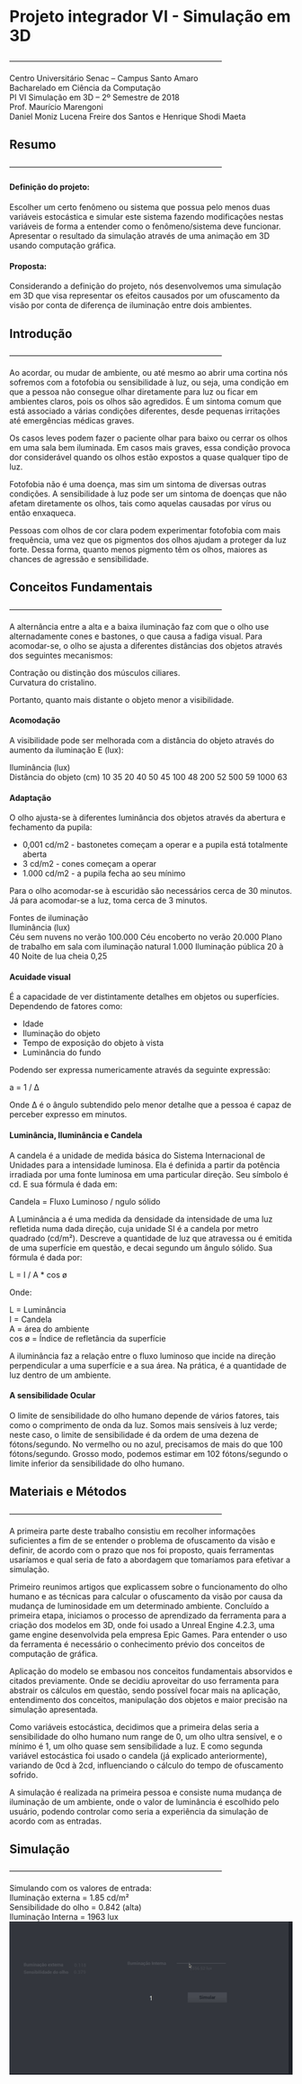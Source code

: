# Projeto integrador VI - Simulação em 3D
———————————————————————————

Centro Universitário Senac – Campus Santo Amaro     
Bacharelado em Ciência da Computação      
PI VI Simulação em 3D – 2º Semestre de 2018     
Prof. Maurício Marengoni     
Daniel Moniz Lucena Freire dos Santos e Henrique Shodi Maeta     

## Resumo
———————————————————————————

#### Definição do projeto:     
Escolher um certo fenômeno ou sistema que possua pelo menos duas variáveis estocástica e simular este sistema fazendo modificações nestas variáveis de forma a entender como o fenômeno/sistema deve funcionar. Apresentar o resultado da simulação através de uma animação em 3D usando computação gráfica.     

#### Proposta:     
Considerando a definição do projeto, nós desenvolvemos uma simulação em 3D que visa representar os efeitos causados por um ofuscamento da visão por conta de diferença de iluminação entre dois ambientes.     

## Introdução
———————————————————————————

Ao acordar, ou mudar de ambiente, ou até mesmo ao abrir uma cortina nós sofremos com a fotofobia ou sensibilidade à luz, ou seja, uma condição em que a pessoa não consegue olhar diretamente para luz ou ficar em ambientes claros, pois os olhos são agredidos. É um sintoma comum que está associado a várias condições diferentes, desde pequenas irritações até emergências médicas graves.     

Os casos leves podem fazer o paciente olhar para baixo ou cerrar os olhos em uma sala bem iluminada. Em casos mais graves, essa condição provoca dor considerável quando os olhos estão expostos a quase qualquer tipo de luz.     

Fotofobia não é uma doença, mas sim um sintoma de diversas outras condições. A sensibilidade à luz pode ser um sintoma de doenças que não afetam diretamente os olhos, tais como aquelas causadas por vírus ou então enxaqueca.     

Pessoas com olhos de cor clara podem experimentar fotofobia com mais frequência, uma vez que os pigmentos dos olhos ajudam a proteger da luz forte. Dessa forma, quanto menos pigmento têm os olhos, maiores as chances de agressão e sensibilidade.     

## Conceitos Fundamentais
———————————————————————————

A alternância entre a alta e a baixa iluminação faz com que o olho use alternadamente cones e bastones, o que causa a fadiga visual. Para acomodar-se, o olho se ajusta a diferentes distâncias dos objetos através dos seguintes mecanismos:     

Contração ou distinção dos músculos ciliares.     
Curvatura do cristalino.     

Portanto, quanto mais distante o objeto menor a visibilidade.     

#### Acomodação     
A visibilidade pode ser melhorada com a distância do objeto através do aumento da iluminação E (lux):     

Iluminância (lux)     
Distância do objeto (cm)
10
35
20
40
50
45
100
48
200
52
500
59
1000
63

#### Adaptação     
O olho ajusta-se à diferentes luminância dos objetos através da abertura e fechamento da pupila:     

- 0,001 cd/m2 -  bastonetes começam a operar e a pupila está totalmente aberta     
- 3 cd/m2 - cones começam a operar     
- 1.000 cd/m2 - a pupila fecha ao seu mínimo     

Para o olho acomodar-se à escuridão são necessários cerca de 30 minutos. Já para  acomodar-se a luz, toma cerca de 3 minutos.     



Fontes de iluminação     
Iluminância (lux)     
Céu sem nuvens no verão
100.000
Céu encoberto no verão
20.000
Plano de trabalho em sala com iluminação natural
1.000
Iluminação pública
20 à 40
Noite de lua cheia
0,25

#### Acuidade visual     

É a capacidade de ver distintamente detalhes em objetos ou superfícies. Dependendo de fatores como:     

- Idade     
- Iluminação do objeto     
- Tempo de exposição do objeto à vista     
- Luminância do fundo     

Podendo ser expressa numericamente através da seguinte expressão:     

a = 1 / ∆     

Onde ∆ é o ângulo subtendido pelo menor detalhe que a pessoa é capaz de perceber expresso em minutos.     

#### Luminância, Iluminância e Candela     

A candela é a unidade de medida básica do Sistema Internacional de Unidades para a intensidade luminosa. Ela é definida a partir da potência irradiada por uma fonte luminosa em uma particular direção. Seu símbolo é cd. E sua fórmula é dada em:     

Candela = Fluxo Luminoso /  ngulo sólido     

A Luminância a é uma medida da densidade da intensidade de uma luz refletida numa dada direção, cuja unidade SI é a candela por metro quadrado (cd/m²). Descreve a quantidade de luz que atravessa ou é emitida de uma superfície em questão, e decai segundo um ângulo sólido. Sua fórmula é dada por:     

L = I / A * cos ø     

Onde:     

L = Luminância     
I = Candela     
A = área do ambiente     
cos ø = Índice de refletância da superfície     

A iluminância faz a relação entre o fluxo luminoso que incide na direção perpendicular a uma superfície e a sua área. Na prática, é a quantidade de luz dentro de um ambiente.     
 
#### A sensibilidade Ocular

O limite de sensibilidade do olho humano depende de vários fatores, tais como o comprimento de onda da luz. Somos mais sensíveis à luz verde; neste caso, o limite de sensibilidade é da ordem de uma dezena de fótons/segundo. No vermelho ou no azul, precisamos de mais do que 100 fótons/segundo. Grosso modo, podemos estimar em 102 fótons/segundo o limite inferior da sensibilidade do olho humano.     

## Materiais e Métodos
———————————————————————————

A primeira parte deste trabalho consistiu em recolher informações suficientes a fim de se entender o problema de ofuscamento da visão e definir, de acordo com o prazo que nos foi proposto, quais ferramentas usaríamos e qual seria de fato a abordagem que tomaríamos para efetivar a simulação.     

Primeiro reunimos artigos que explicassem sobre o funcionamento do olho humano e as técnicas para calcular o ofuscamento da visão por causa da mudança de luminosidade em um determinado ambiente. Concluído a primeira etapa, iniciamos o processo de aprendizado da ferramenta para a criação dos modelos em 3D, onde foi usado a Unreal Engine 4.2.3, uma game engine desenvolvida pela empresa Epic Games. Para entender o uso da ferramenta é necessário o conhecimento prévio dos conceitos de computação de gráfica.     

Aplicação do modelo se embasou nos conceitos fundamentais absorvidos e citados previamente. Onde se decidiu aproveitar do uso ferramenta para abstrair os cálculos em questão, sendo possível focar mais na aplicação, entendimento dos conceitos, manipulação dos objetos e maior precisão na simulação apresentada.      

Como variáveis estocástica, decidimos que a primeira delas seria a sensibilidade do olho humano num range de 0, um olho ultra sensível, e o mínimo é 1, um olho quase sem sensibilidade a luz. E como segunda variável estocástica foi usado o candela (já explicado anteriormente), variando de 0cd à 2cd, influenciando o cálculo do tempo de ofuscamento sofrido.     

A simulação é realizada na primeira pessoa e consiste numa mudança de iluminação de um ambiente, onde o valor de luminância é escolhido pelo usuário, podendo controlar como seria a experiência da simulação de acordo com as entradas.      

## Simulação
———————————————————————————

Simulando com os valores de entrada:     
Iluminação externa = 1.85 cd/m²     
Sensibilidade do olho = 0.842 (alta)     
Iluminação Interna = 1963 lux     
![Drag Racing](semluz.gif)

